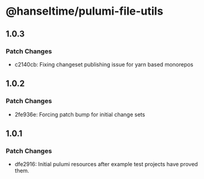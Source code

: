 # @hanseltime/pulumi-file-utils

## 1.0.3

### Patch Changes

- c2140cb: Fixing changeset publishing issue for yarn based monorepos

## 1.0.2

### Patch Changes

- 2fe936e: Forcing patch bump for initial change sets

## 1.0.1

### Patch Changes

- dfe2916: Initial pulumi resources after example test projects have proved them.
